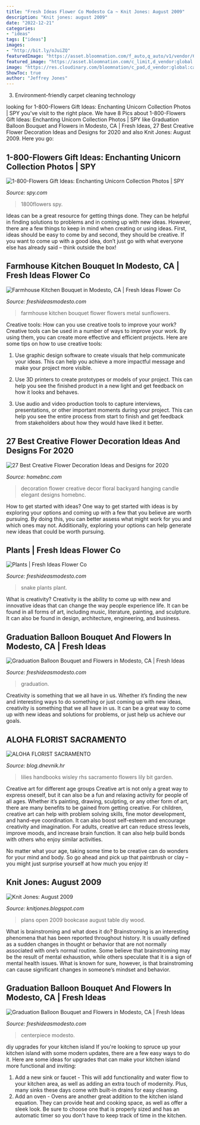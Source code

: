 ```yaml
---
title: "Fresh Ideas Flower Co Modesto Ca ~ Knit Jones: August 2009"
description: "Knit jones: august 2009"
date: "2022-12-21"
categories:
- "ideas"
tags: ["ideas"]
images:
- "http://bit.ly/oJuiZQ"
featuredImage: "https://asset.bloomnation.com/f_auto,q_auto/v1/vendor/6235/cms/3ea2c42c9f5_1574876970.jpg"
featured_image: "https://asset.bloomnation.com/c_limit,d_vendor:global:catalog:product:image.png,f_auto,fl_preserve_transparency,q_auto/v1605615156/vendor/6235/catalog/product/2/0/20200521082640_file_5ec6e4009a49a_5ec6e4ea6b97b.jpg"
image: "https://res.cloudinary.com/bloomnation/c_pad,d_vendor:global:catalog:product:image.png,f_auto,fl_preserve_transparency,q_auto/v1553230636/vendor/6235/catalog/product/2/0/20190321095357_file_5c9407f510e0a.jpg"
ShowToc: true
author: "Jeffrey Jones"
---
```



3. Environment-friendly carpet cleaning technology 

	

		
looking for 1-800-Flowers Gift Ideas: Enchanting Unicorn Collection Photos | SPY you've visit to the right place. We have 8 Pics about 1-800-Flowers Gift Ideas: Enchanting Unicorn Collection Photos | SPY like Graduation Balloon Bouquet and Flowers in Modesto, CA | Fresh Ideas, 27 Best Creative Flower Decoration Ideas and Designs for 2020 and also Knit Jones: August 2009. Here you go:
		
    
## 1-800-Flowers Gift Ideas: Enchanting Unicorn Collection Photos | SPY

<img loading=lazy src="https://spy.com/wp-content/uploads/2019/08/167537alt_unicorn_centerpiece_suppliedx.jpg" onerror="this.onerror=null;this.src='https://tse3.mm.bing.net/th?id=OIP.xGe4XhrN_ZDm5o2XYmBQEgHaIG&amp;pid=15.1';" alt="1-800-Flowers Gift Ideas: Enchanting Unicorn Collection Photos | SPY">

_Source: spy.com_

>1800flowers spy. 

	

Ideas can be a great resource for getting things done. They can be helpful in finding solutions to problems and in coming up with new ideas. However, there are a few things to keep in mind when creating or using ideas. First, ideas should be easy to come by and second, they should be creative. If you want to come up with a good idea, don’t just go with what everyone else has already said – think outside the box!

    
## Farmhouse Kitchen Bouquet In Modesto, CA | Fresh Ideas Flower Co

<img loading=lazy src="https://res.cloudinary.com/bloomnation/c_pad,d_vendor:global:catalog:product:image.png,f_auto,fl_preserve_transparency,q_auto/v1553230636/vendor/6235/catalog/product/2/0/20190321095357_file_5c9407f510e0a.jpg" onerror="this.onerror=null;this.src='https://tse3.mm.bing.net/th?id=OIP.jl1X4XahM6ods8pyASGyXgHaJ4&amp;pid=15.1';" alt="Farmhouse Kitchen Bouquet in Modesto, CA | Fresh Ideas Flower Co">

_Source: freshideasmodesto.com_

>farmhouse kitchen bouquet flower flowers metal sunflowers. 

	

Creative tools: How can you use creative tools to improve your work?
Creative tools can be used in a number of ways to improve your work. By using them, you can create more effective and efficient projects. Here are some tips on how to use creative tools:
1. Use graphic design software to create visuals that help communicate your ideas. This can help you achieve a more impactful message and make your project more visible.

2. Use 3D printers to create prototypes or models of your project. This can help you see the finished product in a new light and get feedback on how it looks and behaves.

3. Use audio and video production tools to capture interviews, presentations, or other important moments during your project. This can help you see the entire process from start to finish and get feedback from stakeholders about how they would have liked it better.


    
## 27 Best Creative Flower Decoration Ideas And Designs For 2020

<img loading=lazy src="https://homebnc.com/homeimg/2018/04/14-creative-flower-decoration-ideas-homebnc.jpg" onerror="this.onerror=null;this.src='https://tse1.mm.bing.net/th?id=OIP.BT9GlfFxtxkQZ9hyxhU5LAHaLG&amp;pid=15.1';" alt="27 Best Creative Flower Decoration Ideas and Designs for 2020">

_Source: homebnc.com_

>decoration flower creative decor floral backyard hanging candle elegant designs homebnc. 

	

How to get started with ideas?
One way to get started with ideas is by exploring your options and coming up with a few that you believe are worth pursuing. By doing this, you can better assess what might work for you and which ones may not. Additionally, exploring your options can help generate new ideas that could be worth pursuing.

    
## Plants | Fresh Ideas Flower Co

<img loading=lazy src="https://asset.bloomnation.com/f_auto,q_auto/v1/vendor/6235/cms/3ea2c42c9f5_1574876970.jpg" onerror="this.onerror=null;this.src='https://tse4.mm.bing.net/th?id=OIP.6IrLtsoZGEMGlCbpO9JIMwHaJ4&amp;pid=15.1';" alt="Plants | Fresh Ideas Flower Co">

_Source: freshideasmodesto.com_

>snake plants plant. 

	

What is creativity?
Creativity is the ability to come up with new and innovative ideas that can change the way people experience life. It can be found in all forms of art, including music, literature, painting, and sculpture. It can also be found in design, architecture, engineering, and business.

    
## Graduation Balloon Bouquet And Flowers In Modesto, CA | Fresh Ideas

<img loading=lazy src="https://res.cloudinary.com/bloomnation/c_limit,d_vendor:global:catalog:product:image.png,f_auto,fl_preserve_transparency,q_auto/v1590118236/vendor/6235/catalog/product/2/0/20200521082234_file_5ec6e30ad8950_5ec6e4e4273d2.jpg" onerror="this.onerror=null;this.src='https://tse4.mm.bing.net/th?id=OIP.t0xTkoD3Rp81F2uUomJCBgHaJ4&amp;pid=15.1';" alt="Graduation Balloon Bouquet and Flowers in Modesto, CA | Fresh Ideas">

_Source: freshideasmodesto.com_

>graduation. 

	

Creativity is something that we all have in us. Whether it’s finding the new and interesting ways to do something or just coming up with new ideas, creativity is something that we all have in us. It can be a great way to come up with new ideas and solutions for problems, or just help us achieve our goals.

    
## ALOHA FLORIST SACRAMENTO

<img loading=lazy src="http://bit.ly/oJuiZQ" onerror="this.onerror=null;this.src='https://tse4.mm.bing.net/th?id=OIP.zxmN_UeBW7vqy7BlX-eg4wAAAA&amp;pid=15.1';" alt="ALOHA FLORIST SACRAMENTO">

_Source: blog.dnevnik.hr_

>lilies handbooks wisley rhs sacramento flowers lily bit garden. 

	

Creative art for different age groups
Creative art is not only a great way to express oneself, but it can also be a fun and relaxing activity for people of all ages. Whether it’s painting, drawing, sculpting, or any other form of art, there are many benefits to be gained from getting creative.
For children, creative art can help with problem solving skills, fine motor development, and hand-eye coordination. It can also boost self-esteem and encourage creativity and imagination. For adults, creative art can reduce stress levels, improve moods, and increase brain function. It can also help build bonds with others who enjoy similar activities.

No matter what your age, taking some time to be creative can do wonders for your mind and body. So go ahead and pick up that paintbrush or clay – you might just surprise yourself at how much you enjoy it!

    
## Knit Jones: August 2009

<img loading=lazy src="https://1.bp.blogspot.com/_X5gvFBIH7fo/SoNFdRdGtXI/AAAAAAAACac/b7vlY0ZNbV8/s320/Random+stuff+035.jpg" onerror="this.onerror=null;this.src='https://tse4.mm.bing.net/th?id=OIP.F0YuSYlyT4SKP4dXg0pKNAAAAA&amp;pid=15.1';" alt="Knit Jones: August 2009">

_Source: knitjones.blogspot.com_

>plans open 2009 bookcase august table diy wood. 

	

What is brainstroming and what does it do?
Brainstroming is an interesting phenomena that has been reported throughout history. It is usually defined as a sudden changes in thought or behavior that are not normally associated with one’s normal routine. Some believe that brainstroming may be the result of mental exhaustion, while others speculate that it is a sign of mental health issues. What is known for sure, however, is that brainstroming can cause significant changes in someone’s mindset and behavior.

    
## Graduation Balloon Bouquet And Flowers In Modesto, CA | Fresh Ideas

<img loading=lazy src="https://asset.bloomnation.com/c_limit,d_vendor:global:catalog:product:image.png,f_auto,fl_preserve_transparency,q_auto/v1605615156/vendor/6235/catalog/product/2/0/20200521082640_file_5ec6e4009a49a_5ec6e4ea6b97b.jpg" onerror="this.onerror=null;this.src='https://tse2.mm.bing.net/th?id=OIP.wCgkkYrUemghDAD_YhFEHQHaJ4&amp;pid=15.1';" alt="Graduation Balloon Bouquet and Flowers in Modesto, CA | Fresh Ideas">

_Source: freshideasmodesto.com_

>centerpiece modesto. 

	

diy upgrades for your kitchen island
If you're looking to spruce up your kitchen island with some modern updates, there are a few easy ways to do it. Here are some ideas for upgrades that can make your kitchen island more functional and inviting: 
1. Add a new sink or faucet - This will add functionality and water flow to your kitchen area, as well as adding an extra touch of modernity. Plus, many sinks these days come with built-in drains for easy cleaning. 
2. Add an oven - Ovens are another great addition to the kitchen island equation. They can provide heat and cooking space, as well as offer a sleek look. Be sure to choose one that is properly sized and has an automatic timer so you don't have to keep track of time in the kitchen. 

